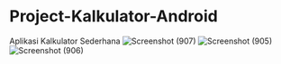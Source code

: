 # Project-Kalkulator-Android
Aplikasi Kalkulator Sederhana
![Screenshot (907)](https://user-images.githubusercontent.com/93065357/214983542-f4117150-935e-4e23-82db-34fc19be42b3.png)
![Screenshot (905)](https://user-images.githubusercontent.com/93065357/214983553-dece9170-644c-4e13-b2e2-5322f134b098.png)
![Screenshot (906)](https://user-images.githubusercontent.com/93065357/214983562-39bd32ae-3c53-4af6-95b2-7187551cea31.png)
